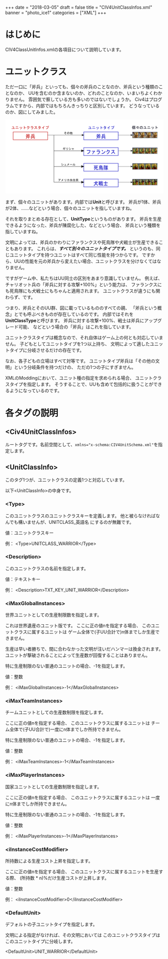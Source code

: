 +++
date = "2018-03-05"
draft = false
title = "CIV4UnitClassInfos.xml"
banner = "photo_ice1"
categories = ["XML"]
+++

# はじめに
CIV4ClassUnitInfos.xmlの各項目について説明しています。

# ユニットクラス

ただ一口に「斧兵」といっても、個々の斧兵のことなのか、斧兵という種類のことなのか、
UUを含むのか含まないのか、どれのことなのか、いまいちよくわかりません。
雰囲気で察している方も多いのではないでしょうか。
Civ4はプログラムですから、内部ではもちろんきっちりと区別しています。
どうなっているのか、図にしてみました。

<!--more-->

![ユニットクラスタイプ→ユニットタイプ→個々のユニット](/img/UnitClassType.png)

まず、個々のユニットがあります。内部では**Unit**と呼びます。
斧兵が1体、斧兵が2体、......などという場合、個々のユニットを指していますね。

それを取りまとめる存在として、**UnitType**というものがあります。
斧兵を生産できるようになった、斧兵が陳腐化した、などという場合、
斧兵という種類を指していますね。

文明によっては、斧兵のかわりにファランクスや死鳥隊や犬戦士が生産できることもあります。
これらは、***すべて別々のユニットタイプです。***
というのも、同じユニットタイプを持つユニットはすべて同じ性能を持つからです。
ですから、UUの性能を元の斧兵から変えたい場合、ユニットクラスを分けなくてはなりません。

ですがゲーム中、私たちはUU同士の区別をあまり意識していません。
例えば、チャリオット兵の「斧兵に対する攻撃+100%」という能力は、
ファランクスにも死鳥隊にも犬戦士にもちゃんと適用されます。
ユニットクラスが違うにも関わらず、です。

つまり、斧兵とそのUU群、図に載っているもののすべての親、
「斧兵という概念」とでも呼ぶべきものが存在しているのです。
内部ではそれを**UnitClassType**と呼びます。
斧兵に対する攻撃+100%、戦士は斧兵にアップグレード可能、
などという場合の「斧兵」はこれを指しています。

ユニットクラスタイプは概念なので、それ自体はゲーム上の何とも対応していません。
子どもとしてユニットタイプを1つ以上持ち、
文明によって適したユニットタイプに分岐させるだけの存在です。

なお、各子どもの立場はすべて対等です。
ユニットタイプ斧兵は「その他の文明」という分岐条件を持つだけの、
ただの1つの子にすぎません。

XMLのModdingにおいて、ユニット種の指定を求められる場合、
ユニットクラスタイプを指定します。
そうすることで、UUも含めて包括的に扱うことができるようになっているのです。

# 各タグの説明

## \<Civ4UnitClassInfos\>
ルートタグです。名前空間として、`xmlns="x-schema:CIV4UnitSchema.xml"`を指定します。

## \<UnitClassInfo\>
このタグ1つが、ユニットクラスの定義1つと対応しています。

以下\<UnitClassInfo\>の中身です。

### \<Type\>
このユニットクラスのユニットクラスキーを定義します。
他と被らなければなんでも構いませんが、UNITCLASS\_英語名 にするのが無難です。

値：ユニットクラスキー

例：
\<Type\>UNITCLASS\_WARRIOR\</Type\>

### \<Description\>
このユニットクラスの名前を指定します。

値：テキストキー

例：
\<Description\>TXT\_KEY\_UNIT\_WARRIOR\</Description\>

### \<iMaxGlobalInstances\>
世界ユニットとしての生産制限数を指定します。

これは世界遺産のユニット版です。
ここに正の値nを指定する場合、
このユニットクラスに属するユニットは
ゲーム全体で(子UU合計で)n体までしか生産できません。

生産は早い者勝ちで、間に合わなかった文明が注いだハンマーは換金されます。
ユニットが撃破されることによって生産数が回復することはありません。

特に生産制限のない普通のユニットの場合、-1を指定します。

値：整数

例：
\<iMaxGlobalInstances\>-1\</iMaxGlobalInstances\>

### \<iMaxTeamInstances\>
チームユニットとしての生産数制限を指定します。

ここに正の値nを指定する場合、
このユニットクラスに属するユニットは
チーム全体で(子UU合計で)一度にn体までしか所持できません。

特に生産制限のない普通のユニットの場合、-1を指定します。

値：整数

例：
\<iMaxTeamInstances\>-1\</iMaxTeamInstances\>

### \<iMaxPlayerInstances\>
国家ユニットとしての生産数制限を指定します。

ここに正の値nを指定する場合、
このユニットクラスに属するユニットは
一度にn体までしか所持できません。

特に生産制限のない普通のユニットの場合、-1を指定します。

値：整数

例：
\<iMaxPlayerInstances\>-1\</iMaxPlayerInstances\>

### \<iInstanceCostModifier\>
所持数による生産コスト上昇を指定します。

ここに正の値nを指定する場合、
このユニットクラスに属するユニットを生産する際、
(所持数 * n)%だけ生産コストが上昇します。

値：整数

例：
\<iInstanceCostModifier\>0\</iInstanceCostModifier\>

### \<DefaultUnit\>
デフォルトの子ユニットタイプを指定します。

文明による指定がなければ、その文明においては
このユニットクラスタイプはこのユニットタイプに分岐します。

\<DefaultUnit\>UNIT\_WARRIOR\</DefaultUnit\>

<br><br>
